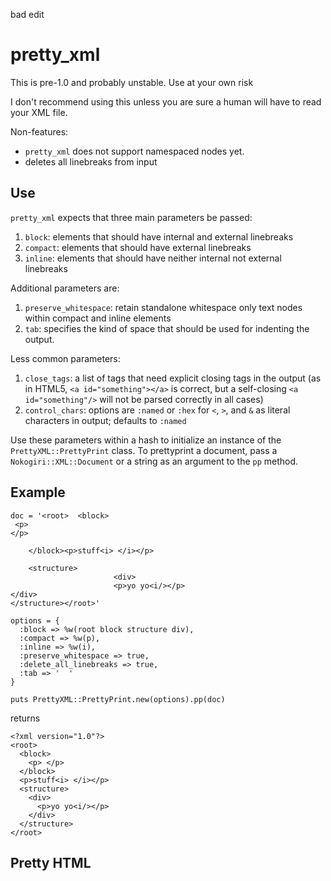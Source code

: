 bad edit

pretty_xml
===============

This is pre-1.0 and probably unstable. Use at your own risk

I don't recommend using this unless you are sure a human will have to read your XML file.

Non-features:

  - `pretty_xml` does not support namespaced nodes yet.
  - deletes all linebreaks from input

## Use

`pretty_xml` expects that three main parameters be passed:

  1. `block`: elements that should have internal and external linebreaks
  2. `compact`: elements that should have external linebreaks
  3. `inline`: elements that should have neither internal not external linebreaks

Additional parameters are:

  1. `preserve_whitespace`: retain standalone whitespace only text nodes within compact and inline elements
  2. `tab`: specifies the kind of space that should be used for indenting the output.

Less common parameters:

  1. `close_tags`: a list of tags that need explicit closing tags in the output (as in HTML5, `<a id="something"></a>` is correct, but a self-closing `<a id="something"/>` will not be parsed correctly in all cases)
  2. `control_chars`: options are `:named` or `:hex` for `<`, `>`, and `&` as literal characters in output; defaults to `:named`

Use these parameters within a hash to initialize an instance of the `PrettyXML::PrettyPrint` class. To prettyprint a document, pass a `Nokogiri::XML::Document` or a string as an argument to the `pp` method.

## Example

    doc = '<root>  <block>
     <p>
    </p>

        </block><p>stuff<i> </i></p>

        <structure>
                           <div>
                           <p>yo yo<i/></p>
    </div>
    </structure></root>'

    options = {
      :block => %w(root block structure div),
      :compact => %w(p),
      :inline => %w(i),
      :preserve_whitespace => true,
      :delete_all_linebreaks => true,
      :tab => '  '
    }

    puts PrettyXML::PrettyPrint.new(options).pp(doc)

returns

    <?xml version="1.0"?>
    <root>
      <block>
        <p> </p>
      </block>
      <p>stuff<i> </i></p>
      <structure>
        <div>
          <p>yo yo<i/></p>
        </div>
      </structure>
    </root>

## Pretty HTML
